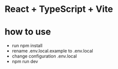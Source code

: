 # React + TypeScript + Vite

# how to use

- run npm install
- rename .env.local.example to .env.local
- change configuration .env.local
- npm run dev

